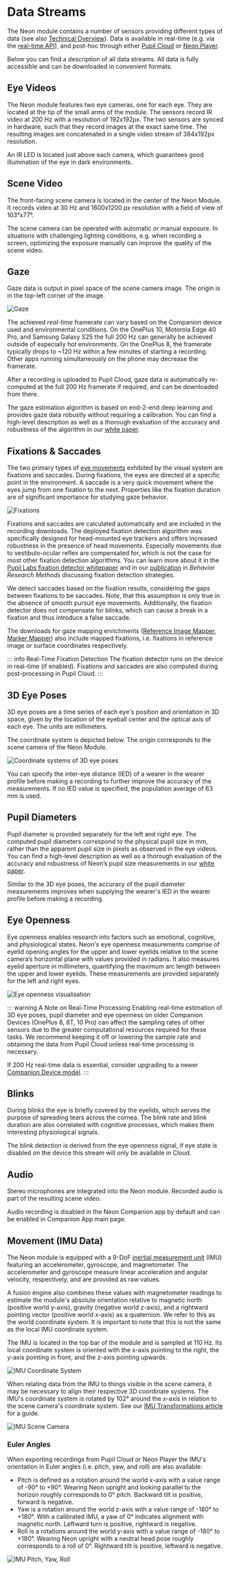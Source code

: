 # Data Streams

The Neon module contains a number of sensors providing different types of data
(see also [Technical Overview](/hardware/module-technical-overview/)). Data is available in real-time (e.g. via the [real-time API](/real-time-api/)), and post-hoc through either [Pupil Cloud](/pupil-cloud/) or [Neon Player](/neon-player/).

Below you can find a description of all data streams. All data is fully accessible and can be downloaded in convenient formats.

## Eye Videos

The Neon module features two eye cameras, one for each eye. They are located at the tip of the small arms of the module.
The sensors record IR video at 200 Hz with a resolution of 192x192px. The two sensors are synced in hardware, such that they record images at the exact same time. The resulting images are concatenated in a single video stream of 384x192px resolution.

An IR LED is located just above each camera, which guarantees good illumination of the eye in dark environments.

## Scene Video

The front-facing scene camera is located in the center of the Neon Module. It records video at 30 Hz and 1600x1200 px resolution with a field of view of 103°x77°.

The scene camera can be operated with automatic or manual exposure. In situations with challenging lighting conditions, e.g. when recording a screen, optimizing the exposure manually can improve the quality of the scene video.

## Gaze

Gaze data is output in pixel space of the scene camera image. The origin is in the top-left corner of the image.

![Gaze](./gaze.webp)

The achieved _real-time_ framerate can vary based on the Companion device used and environmental conditions. On the OnePlus 10, Motorola Edge 40 Pro, and Samsung Galaxy S25 the full 200 Hz can generally be achieved outside of especially hot environments.
On the OnePlus 8, the framerate typically drops to ~120 Hz within a few minutes of starting a recording. Other apps running simultaneously on the phone may decrease the framerate.

After a recording is uploaded to Pupil Cloud, gaze data is automatically re-computed at the full 200 Hz framerate if required, and can be downloaded from there.

The gaze estimation algorithm is based on end-2-end deep learning and provides gaze data robustly without requiring a calibration. You can find a high-level description as well as a thorough evaluation of the accuracy and robustness of the algorithm in our [white paper](https://zenodo.org/doi/10.5281/zenodo.10420388).

## Fixations & Saccades

The two primary types of [eye movements](https://pupil-labs.com/blog/what-is-eye-tracking#how-are-eye-movements-classified) exhibited by the visual system are fixations and saccades. During fixations, the eyes are directed at a specific point in the environment. A saccade is a very quick movement where the eyes jump from one fixation to the next. Properties like the fixation duration are of significant importance for studying gaze behavior.

![Fixations](./fixations.webp)

Fixations and saccades are calculated automatically and are included in the recording downloads. The deployed fixation detection algorithm was specifically designed for head-mounted eye trackers and offers increased robustness in the presence of head movements. Especially movements due to vestibulo-ocular reflex are compensated for, which is not the case for most other fixation detection algorithms. You can learn more about it in the [Pupil Labs fixation detector whitepaper](https://docs.google.com/document/d/1CZnjyg4P83QSkfHi_bjwSceWCTWvlVtbGWtuyajv5Jc/export?format=pdf) and in our [publication](https://link.springer.com/article/10.3758/s13428-024-02360-0) in _Behavior Research Methods_ discussing fixation detection strategies.

We detect saccades based on the fixation results, considering the gaps between fixations to be saccades. Note, that this assumption is only true in the absence of smooth pursuit eye movements. Additionally, the fixation detector does not compensate for blinks, which can cause a break in a fixation and thus introduce a false saccade.

The downloads for gaze mapping enrichments ([Reference Image Mapper](/pupil-cloud/enrichments/reference-image-mapper/#export-format), [Marker Mapper](/pupil-cloud/enrichments/marker-mapper/#export-format)) also include mapped fixations, i.e. fixations in reference image or surface coordinates respectively.

::: info Real-Time Fixation Detection
The fixation detector runs on the device in real-time (if enabled). Fixations and saccades are also computed during post-processing in Pupil Cloud.
:::

## 3D Eye Poses

3D eye poses are a time series of each eye's position and orientation in 3D space, given by the location of the eyeball center and the optical axis of each eye. The units are millimeters.

The coordinate system is depicted below. The origin corresponds to the scene camera of the Neon Module.

![Coordinate systems of 3D eye poses](./3d_eye_poses.webp)

You can specify the inter-eye distance (IED) of a wearer in the wearer profile before making a recording to further improve the accuracy of the measurements. If no IED value is specified, the population average of 63 mm is used.

## Pupil Diameters

Pupil diameter is provided separately for the left and right eye. The computed pupil diameters correspond to the physical pupil size in mm, rather than the apparent pupil size in pixels as observed in the eye videos. You can find a high-level description as well as a thorough evaluation of the accuracy and robustness of Neon’s pupil size measurements in our [white paper](https://zenodo.org/records/10057185).

Similar to the 3D eye poses, the accuracy of the pupil diameter measurements improves when supplying the wearer's IED in the wearer profile before making a recording.

## Eye Openness

Eye openness enables research into factors such as emotional, cognitive, and physiological states. Neon's eye openness measurements
comprise of eyelid opening angles for the upper and lower eyelids relative to the scene camera’s horizontal plane with values provided in radians. It also measures eyelid aperture in millimeters, quantifying the maximum arc length between the upper and lower eyelids. These measurements are provided separately for the left and right eyes.

![Eye openness visualisation](./eye_openness.webp)

::: warning A Note on Real-Time Processing
Enabling real-time estimation of 3D eye poses, pupil diameter and eye openness on older Companion Devices (OnePlus 8, 8T, 10 Pro) can affect the sampling rates of other sensors due to the greater computational resources required for these tasks. We recommend keeping it off or lowering the sample rate and obtaining the data from Pupil Cloud unless real-time processing is necessary.

If 200 Hz real-time data is essential, consider upgrading to a newer [Companion Device model](/hardware/compatible-devices/).
:::

## Blinks

During blinks the eye is briefly covered by the eyelids, which serves the purpose of spreading tears across the cornea.
The blink rate and blink duration are also correlated with cognitive processes, which makes them interesting physiological signals.

The blink detection is derived from the eye openness signal, if eye state is disabled on the device this stream will only be available in Cloud.

## Audio

Stereo microphones are integrated into the Neon module. Recorded audio is part of the resulting scene video.

Audio recording is disabled in the Neon Companion app by default and can be enabled in Companion App main page.

## Movement (IMU Data)

The Neon module is equipped with a 9-DoF [inertial measurement unit](https://invensense.tdk.com/products/motion-tracking/9-axis/icm-20948/) (IMU) featuring an accelerometer, gyroscope, and magnetometer. The accelerometer and gyroscope measure linear acceleration and angular velocity, respectively, and are provided as raw values.

A fusion engine also combines these values with magnetometer readings to estimate the module's absolute orientation relative to magnetic north (positive world y-axis), gravity (negative world z-axis), and a rightward pointing vector (positive world x-axis) as a quaternion. We refer to this as the world coordinate system. It is important to note that this is not the same as the local IMU coordinate system.

The IMU is located in the top bar of the module and is sampled at 110 Hz. Its local coordinate system is oriented with the x-axis pointing to the right, the y-axis pointing in front, and the z-axis pointing upwards.

![IMU Coordinate System](./imu-xyz-black.webp)

When relating data from the IMU to things visible in the scene camera, it may be necessary to align their respective 3D coordinate systems. The IMU's coordinate system is rotated by 102° around the x-axis in relation to the scene camera's coordinate system. See our [IMU Transformations article](https://docs.pupil-labs.com/alpha-lab/imu-transformations/) for a guide.

![IMU Scene Camera](./imu-scene_camera_offset-black.webp)

### Euler Angles

When exporting recordings from Pupil Cloud or Neon Player the IMU's orientation in Euler angles (i.e. pitch, yaw, and roll) are also available:

- Pitch is defined as a rotation around the world x-axis with a value range of -90° to +90°. Wearing Neon upright and looking parallel to the horizon roughly corresponds to 0° pitch. Backward tilt is positive, forward is negative.
- Yaw is a rotation around the world z-axis with a value range of -180° to +180°. With a calibrated IMU, a yaw of 0° indicates alignment with magnetic north. Leftward turn is positive, rightward is negative.
- Roll is a rotations around the world y-axis with a value range of -180° to +180°. Wearing Neon upright with a neutral head pose roughly corresponds to a roll of 0°. Rightward tilt is positive, leftward is negative.

![IMU Pitch, Yaw, Roll](./imu-pitch-yaw-roll-black.webp)
